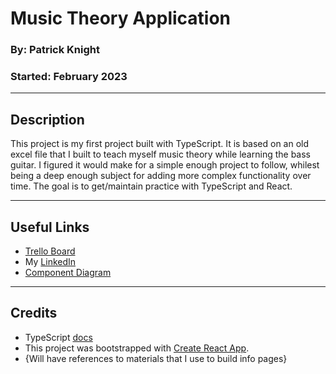 # Music Theory Application

### By: Patrick Knight
### Started: February 2023
---

## Description

This project is my first project built with TypeScript. It is based on an old excel file that I built to teach myself music theory while learning the bass guitar. I figured it would make for a simple enough project to follow, whilest being a deep enough subject for adding more complex functionality over time. The goal is to get/maintain practice with TypeScript and React.

---

## Useful Links

- [Trello Board](https://trello.com/b/6jddnXT3/musicaltheories)
- My [LinkedIn](https://www.linkedin.com/in/patrick-f-knight/)
- [Component Diagram](https://drive.google.com/file/d/1Ah0cbRoWceVaiB-e1bGWyMIVJP9C-son/view?usp=share_link)

---

## Credits

- TypeScript [docs](https://www.typescriptlang.org/docs/)
- This project was bootstrapped with [Create React App](https://github.com/facebook/create-react-app).
- {Will have references to materials that I use to build info pages}